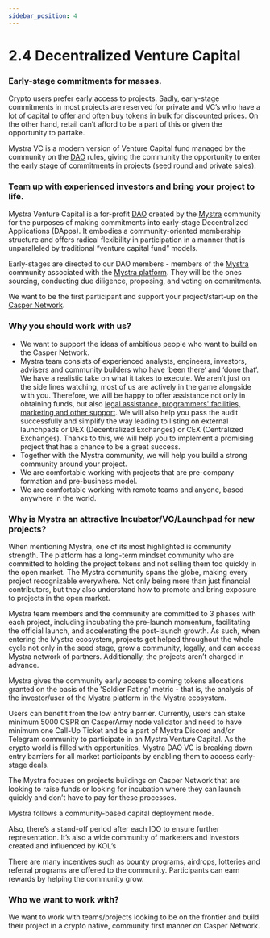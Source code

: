 ```yaml
---
sidebar_position: 4
---
```


# 2.4 Decentralized Venture Capital

### Early-stage commitments for masses.
Crypto users prefer early access to projects. Sadly, early-stage commitments in most projects are reserved for private and VC’s who have a lot of capital to offer and often buy tokens in bulk for discounted prices. On the other hand, retail can’t afford to be a part of this or given the opportunity to partake.

Mystra VC is a modern version of Venture Capital fund managed by the community on the <a href="https://docs.mystra.io/docs/PRODUCTS%20AND%20SERVICES/2.2%20DAO">DAO</a> rules, giving the community the opportunity to enter the early stage of commitments in projects (seed round and private sales).

### Team up with experienced investors and bring your project to life.
Mystra Venture Capital is a for-profit <a href="https://docs.mystra.io/docs/PRODUCTS%20AND%20SERVICES/2.2%20DAO">DAO</a> created by the <a href="https://docs.mystra.io/docs/what-is-mystra/1.1-Description">Mystra</a> community for the purposes of making commitments into early-stage Decentralized Applications (DApps). It embodies a community-oriented membership structure and offers radical flexibility in participation in a manner that is unparalleled by traditional “venture capital fund” models.

Early-stages are directed to our DAO members - members of the <a href="https://docs.mystra.io/docs/what-is-mystra/1.1-Description">Mystra</a> community associated with the <a href="https://casper.army">Mystra platform</a>. They will be the ones sourcing, conducting due diligence, proposing, and voting on commitments.

We want to be the first participant and support your project/start-up on the <a href="https://casper.network">Casper Network</a>.

### Why you should work with us?
- We want to support the ideas of ambitious people who want to build on the Casper Network.
- Mystra team consists of experienced analysts, engineers, investors, advisers and community builders who have ‘been there‘ and ‘done that‘. We have a realistic take on what it takes to execute. We aren’t just on the side lines watching, most of us are actively in the game alongside with you. Therefore, we will be happy to offer assistance not only in obtaining funds, but also <a href="https://docs.mystra.io/docs/PRODUCTS%20AND%20SERVICES/2.5%20Development%20Assistance">legal assistance, programmers' facilities, marketing and other support</a>. We will also help you pass the audit successfully and simplify the way leading to listing on external launchpads or DEX (Decentralized Exchanges) or CEX (Centralized Exchanges). Thanks to this, we will help you to implement a promising project that has a chance to be a great success.
- Together with the Mystra community, we will help you build a strong community around your project.
- We are comfortable working with projects that are pre-company formation and pre-business model.
- We are comfortable working with remote teams and anyone, based anywhere in the world.

### Why is Mystra an attractive Incubator/VC/Launchpad for new projects?
When mentioning Mystra, one of its most highlighted is community strength. The platform has a long-term mindset community who are committed to holding the project tokens and not selling them too quickly in the open market. The Mystra community spans the globe, making every project recognizable everywhere. Not only being more than just financial contributors, but they also understand how to promote and bring exposure to projects in the open market.

Mystra team members and the community are committed to 3 phases with each project, including incubating the pre-launch momentum, facilitating the official launch, and accelerating the post-launch growth. As such, when entering the Mystra ecosystem, projects get helped throughout the whole cycle not only in the seed stage, grow a community, legally, and can access Mystra network of partners. Additionally, the projects aren’t charged in advance.

Mystra gives the community early access to coming tokens allocations granted on the basis of the 'Soldier Rating' metric - that is, the analysis of the investor/user of the Mystra platform in the Mystra ecosystem.

Users can benefit from the low entry barrier. Currently, users can stake minimum 5000 CSPR on CasperArmy node validator and need to have minimum one Call-Up Ticket and be a part of Mystra Discord and/or Telegram community to participate in an Mystra Venture Capital.
As the crypto world is filled with opportunities, Mystra DAO VC is breaking down entry barriers for all market participants by enabling them to access early-stage deals.

The Mystra focuses on projects buildings on Casper Network that are looking to raise funds or looking for incubation where they can launch quickly and don’t have to pay for these processes.

Mystra follows a community-based capital deployment mode.

Also, there’s a stand-off period after each IDO to ensure further representation. It’s also a wide community of marketers and investors created and influenced by KOL’s

There are many incentives such as bounty programs, airdrops, lotteries and referral programs are offered to the community. Participants can earn rewards by helping the community grow.

### Who we want to work with?
We want to work with teams/projects looking to be on the frontier and build their project in a crypto native, community first manner on Casper Network.
